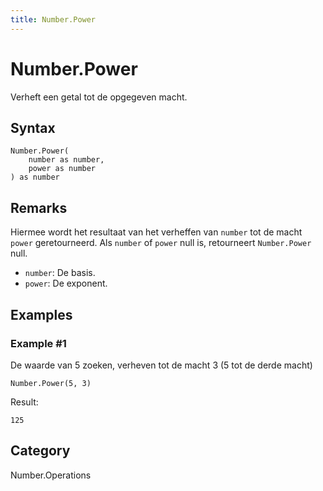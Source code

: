```yaml
---
title: Number.Power
---
```


# Number.Power


Verheft een getal tot de opgegeven macht.


## Syntax

```powerquery
Number.Power(
    number as number,
    power as number
) as number
```


## Remarks

Hiermee wordt het resultaat van het verheffen van <code>number</code> tot de macht <code>power</code> geretourneerd. Als <code>number</code> of <code>power</code> null is, retourneert <code>Number.Power</code> null. <ul> <li><code>number</code>: De basis.</li> <li><code>power</code>: De exponent.</li> </ul>


## Examples

### Example #1 
De waarde van 5 zoeken, verheven tot de macht 3 (5 tot de derde macht)
```powerquery
Number.Power(5, 3)
```

Result: 
```powerquery
125
```




## Category
Number.Operations
